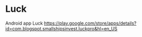 # Luck
Android app Luck
https://play.google.com/store/apps/details?id=com.blogspot.smallshipsinvest.luckpro&hl=en_US
